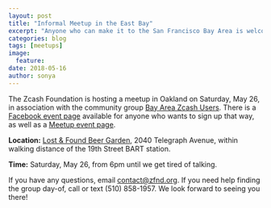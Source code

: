 ```yaml
---
layout: post
title: "Informal Meetup in the East Bay"
excerpt: "Anyone who can make it to the San Francisco Bay Area is welcome to attend!"
categories: blog
tags: [meetups]
image:
  feature:
date: 2018-05-16
author: sonya
---
```


The Zcash Foundation is hosting a meetup in Oakland on Saturday, May 26, in association with the community group [Bay Area Zcash Users](https://www.meetup.com/Bay-Area-Zcash-Users/). There is a [Facebook event page](https://www.facebook.com/events/1678244655625997/) available for anyone who wants to sign up that way, as well as a [Meetup event page](https://www.meetup.com/Bay-Area-Zcash-Users/events/250863560/).

**Location:** [Lost & Found Beer Garden](https://www.yelp.com/biz/lost-and-found-beer-garden-oakland-2), 2040 Telegraph Avenue, within walking distance of the 19th Street BART station.

**Time:** Saturday, May 26, from 6pm until we get tired of talking.

If you have any questions, email contact@zfnd.org. If you need help finding the group day-of, call or text (510) 858-1957. We look forward to seeing you there!
